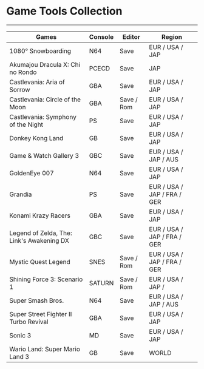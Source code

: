 # Game Tools Collection

---

| Games                                     | Console | Editor     | Region                      |
| ----------------------------------------- | ------- | ---------- | --------------------------- |
| 1080° Snowboarding                        | N64     | Save       | EUR / USA / JAP             |
| Akumajou Dracula X: Chi no Rondo          | PCECD   | Save       | JAP                         |
| Castlevania: Aria of Sorrow               | GBA     | Save       | EUR / USA / JAP             |
| Castlevania: Circle of the Moon           | GBA     | Save / Rom | EUR / USA / JAP             |
| Castlevania: Symphony of the Night        | PS      | Save       | EUR / USA / JAP             |
| Donkey Kong Land                          | GB      | Save       | EUR / USA / JAP             |
| Game & Watch Gallery 3                    | GBC     | Save       | EUR / USA / JAP / AUS       |
| GoldenEye 007                             | N64     | Save       | EUR / USA / JAP             |
| Grandia                                   | PS      | Save       | EUR / USA / JAP / FRA / GER |
| Konami Krazy Racers                       | GBA     | Save       | EUR / USA / JAP             |
| Legend of Zelda, The: Link's Awakening DX | GBC     | Save       | EUR / USA / JAP / FRA / GER |
| Mystic Quest Legend                       | SNES    | Save / Rom | EUR / USA / JAP / FRA / GER |
| Shining Force 3: Scenario 1               | SATURN  | Save / Rom | EUR / USA / JAP /           |
| Super Smash Bros.                         | N64     | Save       | EUR / USA / JAP / AUS       |
| Super Street Fighter II Turbo Revival     | GBA     | Save       | EUR / USA / JAP             |
| Sonic 3                                   | MD      | Save       | EUR / USA / JAP             |
| Wario Land: Super Mario Land 3            | GB      | Save       | WORLD                       |
